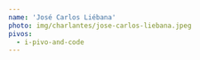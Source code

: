 ```yaml
---
name: 'José Carlos Liébana'
photo: img/charlantes/jose-carlos-liebana.jpeg
pivos:
  - i-pivo-and-code
---
```

